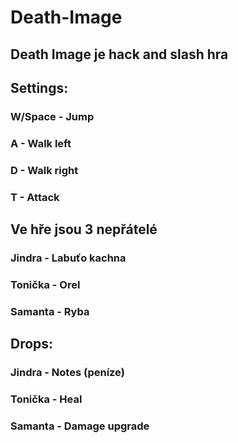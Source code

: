 # Death-Image
## Death Image je hack and slash hra

## Settings:
### W/Space - Jump
### A - Walk left
### D - Walk right
### T - Attack

## Ve hře jsou 3 nepřátelé
### Jindra - Labuťo kachna
### Tonička - Orel
### Samanta - Ryba

## Drops:
### Jindra - Notes (peníze)
### Tonička - Heal 
### Samanta - Damage upgrade

